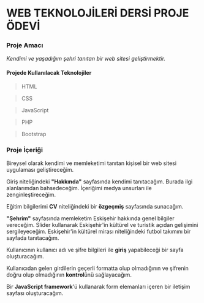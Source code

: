 # WEB TEKNOLOJİLERİ DERSİ PROJE ÖDEVİ

### Proje Amacı
_Kendimi ve yaşadığım şehri tanıtan bir web sitesi geliştirmektir._

#### Projede Kullanılacak Teknolojiler

> HTML

> CSS

> JavaScript

> PHP

> Bootstrap

### Proje İçeriği

Bireysel olarak kendimi ve memleketimi tanıtan kişisel bir web sitesi uygulaması geliştireceğim.

Giriş niteliğindeki **"Hakkında"** sayfasında kendimi tanıtacağım. Burada ilgi alanlarımdan bahsedeceğim. İçeriğimi medya unsurları ile zenginleştireceğim. 

Eğitim bilgilerimi **CV** niteliğindeki bir **özgeçmiş** sayfasında sunacağım.

**"Şehrim"** sayfasında memleketim Eskişehir hakkında genel bilgiler vereceğim. Slider kullanarak Eskişehir'in kültürel ve turistik açıdan gelişimini sergileyeceğim. Eskişehir'in kültürel mirası niteliğindeki futbol takımını bir sayfada tanıtacağım.

Kullanıcının kullanıcı adı ve şifre bilgileri ile **giriş** yapabileceği bir sayfa oluşturacağım.

Kullanıcıdan gelen girdilerin geçerli formatta olup olmadığının ve şifrenin doğru olup olmadığının **kontrol**ünü sağlayacağım.

Bir **JavaScript framework**'ü kullanarak form elemanları içeren bir iletişim sayfası oluşturacağım.
